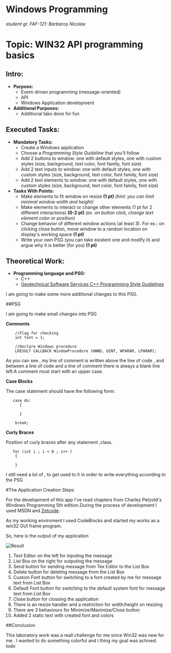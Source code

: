 # Windows Programming
###### student gr. FAF-121: Barbaroș Nicolae

# Topic: WIN32 API programming basics


## Intro:
  - **Purpose:**
    - Event-driven programming (message-oriented)
    - API
    - Windows Application development
  - **Additional Purposes:**
    - Additional taks done for fun


## Executed Tasks:
  - **Mandatory Tasks:**
    - Create a Windows application
    - Choose a _Programming Style Guideline_ that you'll follow
    - Add 2 buttons to window: one with default styles, one with custom styles (size, background, text color, font family, font size)
    - Add 2 text inputs to window: one with default styles, one with custom styles (size, background, text color, font family, font size)
    - Add 2 text elements to window: one with default styles, one with custom styles (size, background, text color, font family, font size)
  - **Tasks With Points:**
    - Make elements to fit window on resize **(1 pt)**
    _(hint: you can limit minimal window width and height)_
    - Make elements to interact or change other elements (1 pt for 2 different interactions) **(0-2 pt)** _(ex. on button click, change text element color or position)_
    - Change behavior of different window actions (at least 3). For ex.: on clicking close button, move window to a random location on display's working space **(1 pt)**
    - Write your own PSG (you can take existent one and modify it) and argue why it is better (for you) **(1 pt)**

## Theoretical Work:
  - **Programming language and PSG:**
    - C++
    - [Geotechnical Software Services C++ Programming Style Guidelines](http://geosoft.no/development/cppstyle.html)

I am going to make some more additional changes to this PSG.

##PSG

I am going to make small changes into PSG 

**Comments**
```
    //Flag for checking
    int font = 1;

    //Declare Windows procedure
    LRESULT CALLBACK WindowProcedure (HWND, UINT, WPARAM, LPARAM);
```

As you can see , my line of comment is written above the line of code , and between a line of code and a line of comment there is always a blank line left.A comment must start with an upper case.

**Case Blocks**

The case statement should have the following form:

```
   case do:
      {
      
      }
      
    break;
```

**Curly Braces**

Position of curly braces after any statement ,class.

```
   for (int i ; i < 0 ; i++ )
    {
  
    }
```  

I still need a lot of , to get used to it in order to write everything according to the PSG

#The Application Creation Steps

For the development of this app I've read chapters from  Charlez Petzold's Windows Programming 5th edition.During the process of development I used MSDN and [Zetcode](http://www.zetcode.com/).

As my working enviroment I used CodeBlocks and started my works as a win32 GUI frame program.

So, here is the output of my application

![Result](https://raw.github.com/TUM-FAF/FAF-121-Barbaros-Nicolae/master/WP/lab%231/photo.png)

1. Text Editor on the left for inputing the message
2. List Box on the right for outputing the message
3. Send button for sending message from Tex Editor to the List Box
4. Delete button for deleting message from the List Box
5. Custom Font button for switching to a font created by me for message text from List Box
6. Default Font button for switching to the default system font for message text from List Box
7. Close button for clossing the application
8. There is an resize handler and a restriction for width/height on resizing 
9. There are 3 behaviours for Minimize/Maximize/Close button
10. Added 2 static text with created font and colors

##Conclusion

This laboratory work was a reall challenge for me since  Win32 was new for me .
I wanted to do something colorful and i thing my goal was achived.
_todo_
